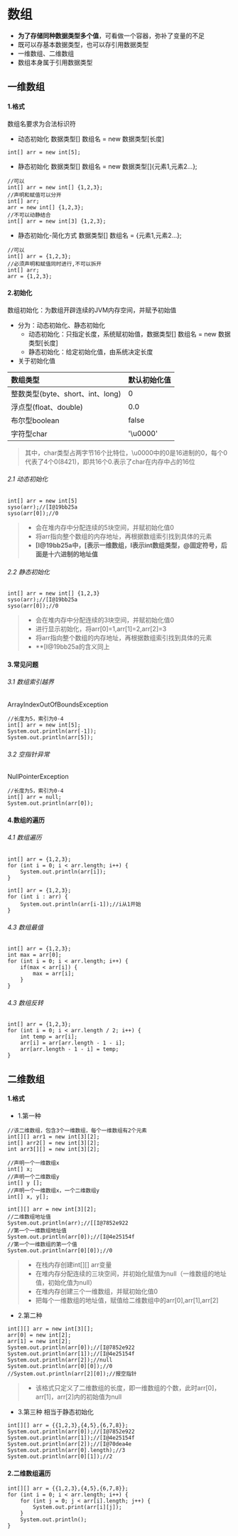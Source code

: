 # 数组
- **为了存储同种数据类型多个值**，可看做一个容器，弥补了变量的不足
- 既可以存基本数据类型，也可以存引用数据类型
- 一维数组、二维数组
- 数组本身属于引用数据类型

## 一维数组

#### 1.格式
数组名要求为合法标识符

- 动态初始化
数据类型[] 数组名 = new 数据类型[长度]
```
int[] arr = new int[5];
```

- 静态初始化
数据类型[] 数组名 = new 数据类型[]{元素1,元素2...};
```
//可以
int[] arr = new int[] {1,2,3};
//声明和赋值可以分开
int[] arr;
arr = new int[] {1,2,3};
//不可以动静结合
int[] arr = new int[3] {1,2,3};
```

- 静态初始化-简化方式
数据类型[] 数组名 = {元素1,元素2...};
```
//可以
int[] arr = {1,2,3};
//必须声明和赋值同时进行,不可以拆开
int[] arr;
arr = {1,2,3};
```

#### 2.初始化
数组初始化：为数组开辟连续的JVM内存空间，并赋予初始值
- 分为：动态初始化、静态初始化
    + 动态初始化：只指定长度，系统赋初始值，数据类型[] 数组名 = new 数据类型[长度]
    + 静态初始化：给定初始化值，由系统决定长度
- 关于初始化值

|数组类型|默认初始化值|
|:------|:--------|
|整数类型(byte、short、int、long)|0|
|浮点型(float、double)|0.0|
|布尔型boolean|false|
|字符型char|'\u0000'|
> 其中，char类型占两字节16个比特位，\u0000中的0是16进制的0，每个0代表了4个0(8421)，即共16个0.表示了char在内存中占的16位

###### 2.1 动态初始化
```
int[] arr = new int[5]
syso(arr);//[I@19bb25a
syso(arr[0]);//0
```
> - 会在堆内存中分配连续的5块空间，并赋初始化值0
> - 将arr指向整个数组的内存地址，再根据数组索引找到具体的元素
> - **[I@19bb25a中，[表示一维数组，I表示int数组类型，@固定符号，后面是十六进制的地址值**

###### 2.2 静态初始化
```
int[] arr = new int[] {1,2,3}
syso(arr);//[I@19bb25a
syso(arr[0]);//0
```
> - 会在堆内存中分配连续的3块空间，并赋初始化值0
> - 进行显示初始化，将arr[0]=1,arr[1]=2,arr[2]=3
> - 将arr指向整个数组的内存地址，再根据数组索引找到具体的元素
> - **[I@19bb25a的含义同上

#### 3.常见问题
###### 3.1 数组索引越界
ArrayIndexOutOfBoundsException
```
//长度为5，索引为0-4
int[] arr = new int[5];
System.out.println(arr[-1]);
System.out.println(arr[5]);
```

###### 3.2 空指针异常
NullPointerException
```
//长度为5，索引为0-4
int[] arr = null;
System.out.println(arr[0]);
```

#### 4.数组的遍历
###### 4.1 数组遍历
```
int[] arr = {1,2,3};
for (int i = 0; i < arr.length; i++) {
    System.out.println(arr[i]);
}
```

```
int[] arr = {1,2,3};
for (int i : arr) {
    System.out.println(arr[i-1]);//i从1开始
}
```

###### 4.3 数组最值
```
int[] arr = {1,2,3};
int max = arr[0];
for (int i = 0; i < arr.length; i++) {
    if(max < arr[i]) {
        max = arr[i];
    }
}
```

###### 4.3 数组反转
```
int[] arr = {1,2,3};
for (int i = 0; i < arr.length / 2; i++) {
    int temp = arr[i];
    arr[i] = arr[arr.length - 1 - i];
    arr[arr.length - 1 - i] = temp;
}
```

## 二维数组
#### 1.格式
- 1.第一种
```
//该二维数组，包含3个一维数组，每个一维数组有2个元素
int[][] arr1 = new int[3][2];
int[] arr2[] = new int[3][2];
int arr3[][] = new int[3][2];
```

```
//声明一个一维数组x
int[] x;
//声明一个二维数组y
int[] y [];
//声明一个一维数组x，一个二维数组y
int[] x, y[];
```

```
int[][] arr = new int[3][2];
//二维数组地址值
System.out.println(arr);//[[I@7852e922
//第一个一维数组地址值
System.out.println(arr[0]);//[I@4e25154f
//第一个一维数组的第一个值
System.out.println(arr[0][0]);//0
```

> - 在栈内存创建int[][] arr变量
> - 在堆内存分配连续的三块空间，并初始化赋值为null（一维数组的地址值，初始化值为null）
> - 在堆内存创建三个一维数组，并赋初始化值0
> - 把每个一维数组的地址值，赋值给二维数组中的arr[0],arr[1],arr[2]

- 2.第二种
```
int[][] arr = new int[3][];
arr[0] = new int[2];
arr[1] = new int[2];
System.out.println(arr[0]);//[I@7852e922
System.out.println(arr[1]);//[I@4e25154f
System.out.println(arr[2]);//null
System.out.println(arr[0][0]);//0
//System.out.println(arr[2][0]);//报空指针
```

> - 该格式只定义了二维数组的长度，即一维数组的个数，此时arr[0]，arr[1]，arr[2]内的初始值为null

- 3.第三种
相当于静态初始化
```
int[][] arr = {{1,2,3},{4,5},{6,7,8}};
System.out.println(arr[0]);//[I@7852e922
System.out.println(arr[1]);//[I@4e25154f
System.out.println(arr[2]);//[I@70dea4e
System.out.println(arr[0].length);//3
System.out.println(arr[0][1]);//2
```

#### 2.二维数组遍历
```
int[][] arr = {{1,2,3},{4,5},{6,7,8}};
for (int i = 0; i < arr.length; i++) {
    for (int j = 0; j < arr[i].length; j++) {
        System.out.print(arr[i][j]);
    }
    System.out.println();
}
```